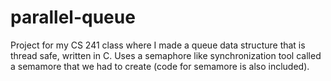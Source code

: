 # parallel-queue
Project for my CS 241 class where I made a queue data structure that is thread safe, written in C. Uses a semaphore like synchronization tool called a semamore that we had to create  (code for semamore is also included). 
